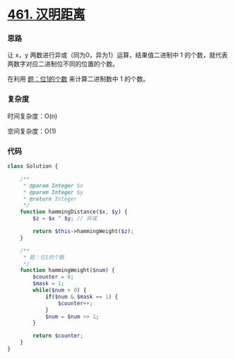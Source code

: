 # [461. 汉明距离](https://leetcode.cn/problems/hamming-distance/)

### 思路

让 x，y 两数进行异或（同为0，异为1）运算，结果值二进制中 1 的个数，就代表两数字对应二进制位不同的位置的个数。

在利用 [题：位1的个数](./number-of-1-bits.md) 来计算二进制数中 1 的个数。

### 复杂度

时间复杂度：O(n)

空间复杂度：O(1)

### 代码

```php
class Solution {

    /**
     * @param Integer $x
     * @param Integer $y
     * @return Integer
     */
    function hammingDistance($x, $y) {
        $z = $x ^ $y; // 异或

        return $this->hammingWeight($z);
    }

    /**
     * 题：位1的个数
     */
    function hammingWeight($num) {
        $counter = 0;
        $mask = 1;
        while($num > 0) {
            if($num & $mask == 1) {
                $counter++;
            }
            $num = $num >> 1;
        }

        return $counter;
    }
}
```